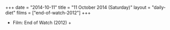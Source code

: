 +++
date = "2014-10-11"
title = "11 October 2014 (Saturday)"
layout = "daily-diet"
films = ["end-of-watch-2012"]
+++


* Film: End of Watch (2012) +
